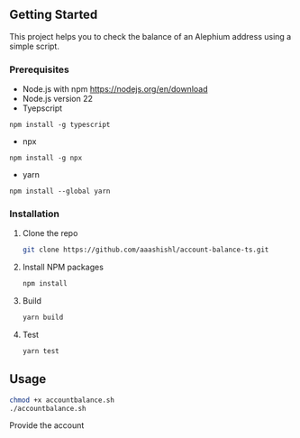 ## Getting Started

This project helps you to check the balance of an Alephium address using a simple script. 

### Prerequisites

* Node.js with npm https://nodejs.org/en/download
* Node.js version 22
* Tyepscript
```
npm install -g typescript
```
* npx
```
npm install -g npx
```
* yarn
```
npm install --global yarn
```

### Installation

1. Clone the repo
   ```sh
   git clone https://github.com/aaashishl/account-balance-ts.git
   ```
2. Install NPM packages
   ```sh
   npm install
   ```
3. Build 
   ```sh
   yarn build
   ```
5. Test
   ```sh
   yarn test
   ```

## Usage

```sh
chmod +x accountbalance.sh
./accountbalance.sh
```
Provide the account
